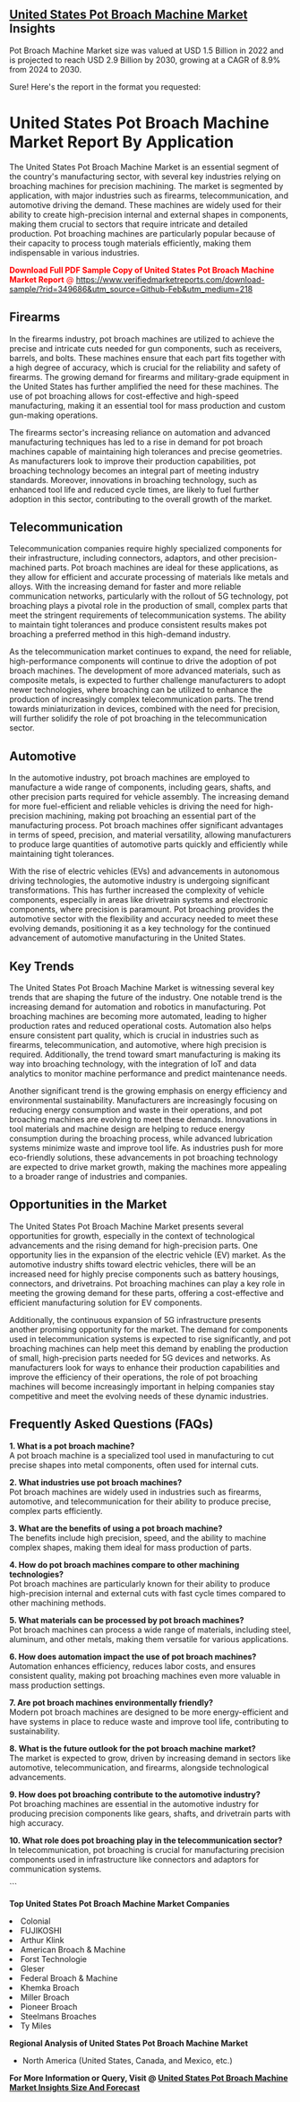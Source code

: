 <h2><a href="https://www.verifiedmarketreports.com/download-sample/?rid=349686&amp;utm_source=Github-Feb&amp;utm_medium=218" target="_blank">United States Pot Broach Machine Market</a> Insights</h2><p>Pot Broach Machine Market size was valued at USD 1.5 Billion in 2022 and is projected to reach USD 2.9 Billion by 2030, growing at a CAGR of 8.9% from 2024 to 2030.</p><p>Sure! Here's the report in the format you requested:  <h1>United States Pot Broach Machine Market Report By Application</h1> <p>The United States Pot Broach Machine Market is an essential segment of the country's manufacturing sector, with several key industries relying on broaching machines for precision machining. The market is segmented by application, with major industries such as firearms, telecommunication, and automotive driving the demand. These machines are widely used for their ability to create high-precision internal and external shapes in components, making them crucial to sectors that require intricate and detailed production. Pot broaching machines are particularly popular because of their capacity to process tough materials efficiently, making them indispensable in various industries.</p> <p><p><span class=""><span style="color: #ff0000;"><strong>Download Full PDF Sample Copy of United States Pot Broach Machine Market Report</strong> @ </span><a href="https://www.verifiedmarketreports.com/download-sample/?rid=349686&amp;utm_source=Github-Feb&amp;utm_medium=218" target="_blank">https://www.verifiedmarketreports.com/download-sample/?rid=349686&amp;utm_source=Github-Feb&amp;utm_medium=218</a></span></p></p> <h2>Firearms</h2> <p>In the firearms industry, pot broach machines are utilized to achieve the precise and intricate cuts needed for gun components, such as receivers, barrels, and bolts. These machines ensure that each part fits together with a high degree of accuracy, which is crucial for the reliability and safety of firearms. The growing demand for firearms and military-grade equipment in the United States has further amplified the need for these machines. The use of pot broaching allows for cost-effective and high-speed manufacturing, making it an essential tool for mass production and custom gun-making operations.</p> <p>The firearms sector's increasing reliance on automation and advanced manufacturing techniques has led to a rise in demand for pot broach machines capable of maintaining high tolerances and precise geometries. As manufacturers look to improve their production capabilities, pot broaching technology becomes an integral part of meeting industry standards. Moreover, innovations in broaching technology, such as enhanced tool life and reduced cycle times, are likely to fuel further adoption in this sector, contributing to the overall growth of the market.</p> <h2>Telecommunication</h2> <p>Telecommunication companies require highly specialized components for their infrastructure, including connectors, adaptors, and other precision-machined parts. Pot broach machines are ideal for these applications, as they allow for efficient and accurate processing of materials like metals and alloys. With the increasing demand for faster and more reliable communication networks, particularly with the rollout of 5G technology, pot broaching plays a pivotal role in the production of small, complex parts that meet the stringent requirements of telecommunication systems. The ability to maintain tight tolerances and produce consistent results makes pot broaching a preferred method in this high-demand industry.</p> <p>As the telecommunication market continues to expand, the need for reliable, high-performance components will continue to drive the adoption of pot broach machines. The development of more advanced materials, such as composite metals, is expected to further challenge manufacturers to adopt newer technologies, where broaching can be utilized to enhance the production of increasingly complex telecommunication parts. The trend towards miniaturization in devices, combined with the need for precision, will further solidify the role of pot broaching in the telecommunication sector.</p> <h2>Automotive</h2> <p>In the automotive industry, pot broach machines are employed to manufacture a wide range of components, including gears, shafts, and other precision parts required for vehicle assembly. The increasing demand for more fuel-efficient and reliable vehicles is driving the need for high-precision machining, making pot broaching an essential part of the manufacturing process. Pot broach machines offer significant advantages in terms of speed, precision, and material versatility, allowing manufacturers to produce large quantities of automotive parts quickly and efficiently while maintaining tight tolerances.</p> <p>With the rise of electric vehicles (EVs) and advancements in autonomous driving technologies, the automotive industry is undergoing significant transformations. This has further increased the complexity of vehicle components, especially in areas like drivetrain systems and electronic components, where precision is paramount. Pot broaching provides the automotive sector with the flexibility and accuracy needed to meet these evolving demands, positioning it as a key technology for the continued advancement of automotive manufacturing in the United States.</p> <h2>Key Trends</h2> <p>The United States Pot Broach Machine Market is witnessing several key trends that are shaping the future of the industry. One notable trend is the increasing demand for automation and robotics in manufacturing. Pot broaching machines are becoming more automated, leading to higher production rates and reduced operational costs. Automation also helps ensure consistent part quality, which is crucial in industries such as firearms, telecommunication, and automotive, where high precision is required. Additionally, the trend toward smart manufacturing is making its way into broaching technology, with the integration of IoT and data analytics to monitor machine performance and predict maintenance needs.</p> <p>Another significant trend is the growing emphasis on energy efficiency and environmental sustainability. Manufacturers are increasingly focusing on reducing energy consumption and waste in their operations, and pot broaching machines are evolving to meet these demands. Innovations in tool materials and machine design are helping to reduce energy consumption during the broaching process, while advanced lubrication systems minimize waste and improve tool life. As industries push for more eco-friendly solutions, these advancements in pot broaching technology are expected to drive market growth, making the machines more appealing to a broader range of industries and companies.</p> <h2>Opportunities in the Market</h2> <p>The United States Pot Broach Machine Market presents several opportunities for growth, especially in the context of technological advancements and the rising demand for high-precision parts. One opportunity lies in the expansion of the electric vehicle (EV) market. As the automotive industry shifts toward electric vehicles, there will be an increased need for highly precise components such as battery housings, connectors, and drivetrains. Pot broaching machines can play a key role in meeting the growing demand for these parts, offering a cost-effective and efficient manufacturing solution for EV components.</p> <p>Additionally, the continuous expansion of 5G infrastructure presents another promising opportunity for the market. The demand for components used in telecommunication systems is expected to rise significantly, and pot broaching machines can help meet this demand by enabling the production of small, high-precision parts needed for 5G devices and networks. As manufacturers look for ways to enhance their production capabilities and improve the efficiency of their operations, the role of pot broaching machines will become increasingly important in helping companies stay competitive and meet the evolving needs of these dynamic industries.</p> <h2>Frequently Asked Questions (FAQs)</h2> <p><b>1. What is a pot broach machine?</b><br> A pot broach machine is a specialized tool used in manufacturing to cut precise shapes into metal components, often used for internal cuts.</p> <p><b>2. What industries use pot broach machines?</b><br> Pot broach machines are widely used in industries such as firearms, automotive, and telecommunication for their ability to produce precise, complex parts efficiently.</p> <p><b>3. What are the benefits of using a pot broach machine?</b><br> The benefits include high precision, speed, and the ability to machine complex shapes, making them ideal for mass production of parts.</p> <p><b>4. How do pot broach machines compare to other machining technologies?</b><br> Pot broach machines are particularly known for their ability to produce high-precision internal and external cuts with fast cycle times compared to other machining methods.</p> <p><b>5. What materials can be processed by pot broach machines?</b><br> Pot broach machines can process a wide range of materials, including steel, aluminum, and other metals, making them versatile for various applications.</p> <p><b>6. How does automation impact the use of pot broach machines?</b><br> Automation enhances efficiency, reduces labor costs, and ensures consistent quality, making pot broaching machines even more valuable in mass production settings.</p> <p><b>7. Are pot broach machines environmentally friendly?</b><br> Modern pot broach machines are designed to be more energy-efficient and have systems in place to reduce waste and improve tool life, contributing to sustainability.</p> <p><b>8. What is the future outlook for the pot broach machine market?</b><br> The market is expected to grow, driven by increasing demand in sectors like automotive, telecommunication, and firearms, alongside technological advancements.</p> <p><b>9. How does pot broaching contribute to the automotive industry?</b><br> Pot broaching machines are essential in the automotive industry for producing precision components like gears, shafts, and drivetrain parts with high accuracy.</p> <p><b>10. What role does pot broaching play in the telecommunication sector?</b><br> In telecommunication, pot broaching is crucial for manufacturing precision components used in infrastructure like connectors and adaptors for communication systems.</p> ```</p><p><strong>Top United States Pot Broach Machine Market Companies</strong></p><div data-test-id=""><p><li>Colonial</li><li> FUJIKOSHI</li><li> Arthur Klink</li><li> American Broach & Machine</li><li> Forst Technologie</li><li> Gleser</li><li> Federal Broach & Machine</li><li> Khemka Broach</li><li> Miller Broach</li><li> Pioneer Broach</li><li> Steelmans Broaches</li><li> Ty Miles</li></p><div><strong>Regional Analysis of&nbsp;United States Pot Broach Machine Market</strong></div><ul><li dir="ltr"><p dir="ltr">North America&nbsp;(United States, Canada, and Mexico, etc.)</p></li></ul><p><strong>For More Information or Query, Visit @&nbsp;</strong><strong><a href="https://www.verifiedmarketreports.com/product/pot-broach-machine-market/?utm_source=Github-Feb&amp;utm_medium=218" target="_blank">United States Pot Broach Machine Market Insights Size And Forecast</a></strong></p></div>

